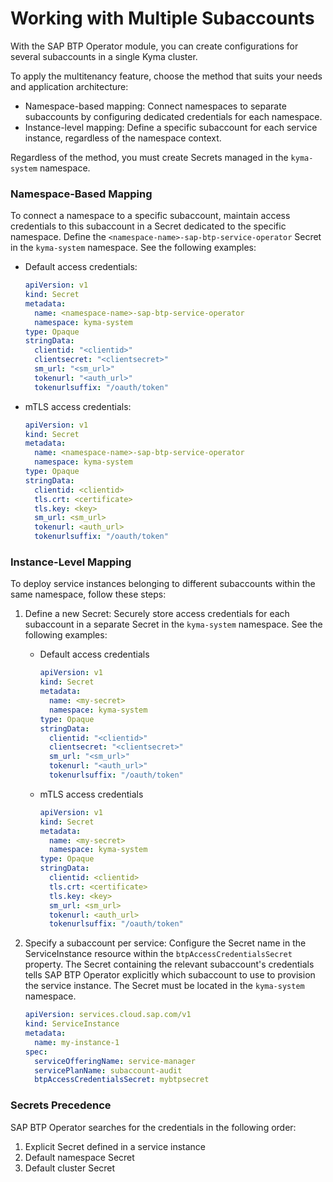 # Working with Multiple Subaccounts

With the SAP BTP Operator module, you can create configurations for several subaccounts in a single Kyma cluster.

To apply the multitenancy feature, choose the method that suits your needs and application architecture: 
* Namespace-based mapping: Connect namespaces to separate subaccounts by configuring dedicated credentials for each namespace.
* Instance-level mapping: Define a specific subaccount for each service instance, regardless of the namespace context.

Regardless of the method, you must create Secrets managed in the `kyma-system` namespace.

### Namespace-Based Mapping

To connect a namespace to a specific subaccount, maintain access credentials to this subaccount in a Secret dedicated to the specific namespace. Define the `<namespace-name>-sap-btp-service-operator` Secret in the `kyma-system` namespace. 
See the following examples:
* Default access credentials:

  ```yaml
  apiVersion: v1
  kind: Secret
  metadata:
    name: <namespace-name>-sap-btp-service-operator
    namespace: kyma-system
  type: Opaque
  stringData:
    clientid: "<clientid>"
    clientsecret: "<clientsecret>"
    sm_url: "<sm_url>"
    tokenurl: "<auth_url>"
    tokenurlsuffix: "/oauth/token"
  ```

* mTLS access credentials:

  ```yaml
  apiVersion: v1
  kind: Secret
  metadata:
    name: <namespace-name>-sap-btp-service-operator
    namespace: kyma-system
  type: Opaque
  stringData:
    clientid: <clientid>
    tls.crt: <certificate>
    tls.key: <key>
    sm_url: <sm_url>
    tokenurl: <auth_url>
    tokenurlsuffix: "/oauth/token"
  ```

### Instance-Level Mapping

To deploy service instances belonging to different subaccounts within the same namespace, follow these steps:
1. Define a new Secret: Securely store access credentials for each subaccount in a separate Secret in the `kyma-system` namespace. 
   See the following examples:
   * Default access credentials
      ```yaml
      apiVersion: v1
      kind: Secret
      metadata:
        name: <my-secret>
        namespace: kyma-system
      type: Opaque
      stringData:
        clientid: "<clientid>"
        clientsecret: "<clientsecret>"
        sm_url: "<sm_url>"
        tokenurl: "<auth_url>"
        tokenurlsuffix: "/oauth/token"
      ```
    * mTLS access credentials
      ```yaml
      apiVersion: v1
      kind: Secret
      metadata:
        name: <my-secret>
        namespace: kyma-system
      type: Opaque
      stringData:
        clientid: <clientid>
        tls.crt: <certificate>
        tls.key: <key>
        sm_url: <sm_url>
        tokenurl: <auth_url>
        tokenurlsuffix: "/oauth/token"
      ```

2. Specify a subaccount per service: Configure the Secret name in the ServiceInstance resource within the `btpAccessCredentialsSecret` property. The Secret containing the relevant subaccount's credentials tells SAP BTP Operator explicitly which subaccount to use to provision the service instance. The Secret must be located in the `kyma-system` namespace. 
    ```yaml
    apiVersion: services.cloud.sap.com/v1
    kind: ServiceInstance
    metadata:
      name: my-instance-1
    spec:
      serviceOfferingName: service-manager
      servicePlanName: subaccount-audit
      btpAccessCredentialsSecret: mybtpsecret
    ```
### Secrets Precedence

SAP BTP Operator searches for the credentials in the following order:
1. Explicit Secret defined in a service instance
2. Default namespace Secret
3. Default cluster Secret
